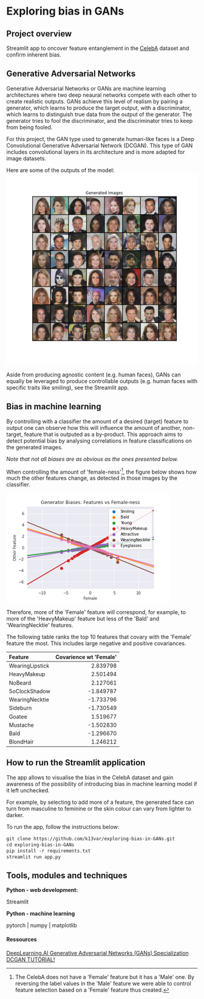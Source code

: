 # Exploring bias in GANs

## Project overview
Streamlit app to oncover feature entanglement in the [CelebA](http://mmlab.ie.cuhk.edu.hk/projects/CelebA.html) dataset and confirm inherent bias.

## Generative Adversarial Networks
Generative Adversarial Networks or GANs are machine learning architectures where two deep neaural networks compete with each other to create realistic outputs. GANs achieve this level of realism by pairing a generator, which learns to produce the target output, with a discriminator, which learns to distinguish true data from the output of the generator. The generator tries to fool the discriminator, and the discriminator tries to keep from being fooled.

For this project, the GAN type used to generate human-like faces is a Deep Convolutional Generative Adversarial Network (DCGAN). This type of GAN includes convolutional layers in its architecture and is more adapted for image datasets.

Here are some of the outputs of the model:
![Generated Images](https://raw.githubusercontent.com/k13var/exploring-bias-in-GANs/main/img/generated_img.png)

Aside from producing agnostic content (e.g. human faces), GANs can equally be leveraged to produce controllable outputs (e.g. human faces with specific traits like smiling), see the Streamlit app. 

## Bias in machine learning
By controlling with a classifier the amount of a desired (target) feature to output one can observe how this will influence the amount of another, non-target, feature that is outputed as a by-product. This approach aims to detect potential bias by analysing correlations in feature classifications on the generated images.

*Note that not all biases are as obvious as the ones presented below.*

When controlling the amount of 'female-ness'[^bignote], the figure below shows how much the other features change, as detected in those images by the classifier. 

![Feature correlation graph](https://raw.githubusercontent.com/k13var/exploring-bias-in-GANs/main/img/female-ness_bias.png)

Therefore, more of the 'Female' feature will correspond, for example, to more of the 'HeavyMakeup' feature but less of the 'Bald' and 'WearingNecktie' features. 

The following table ranks the top 10 features that covary with the 'Female' feature the most. This includes large negative and positive covariances.

|     Feature     | Covarience wt 'Female' |
|:----------------|-----------------------:|
| WearingLipstick |               2.839798 |
| HeavyMakeup     |               2.501494 |
| NoBeard         |               2.127061 |
| 5oClockShadow   |              -1.849787 |
| WearingNecktie  |              -1.733796 |
| Sideburn        |              -1.730549 |
| Goatee          |               1.519677 |
| Mustache        |              -1.502830 |
| Bald            |              -1.296670 |
| BlondHair       |               1.246212 |

## How to run the Streamlit application
The app allows to visualise the bias in the CelebA dataset and gain awareness of the possibility of introducing bias in machine learning model if it left unchecked. 

For example, by selecting to add more of a feature, the generated face can turn from masculine to feminine or the skin colour can vary from lighter to darker. 

To run the app, follow the instructions below:
```
git clone https://github.com/k13var/exploring-bias-in-GANs.git
cd exploring-bias-in-GANs
pip install -r requirements.txt
streamlit run app.py
```

## Tools, modules and techniques
**Python - web development:**

Streamlit

**Python - machine learning**

pytorch | numpy | matplotlib 

#### Ressources
[DeepLearning.AI Generative Adversarial Networks (GANs) Specialization](https://www.deeplearning.ai/generative-adversarial-networks-specialization/)
[DCGAN TUTORIAL!](https://pytorch.org/tutorials/beginner/dcgan_faces_tutorial.html)


[^bignote]: The CelebA does not have a 'Female' feature but it has a 'Male' one. By reversing the label values in the 'Male' feature we were able to control feature selection based on a 'Female' feature thus created.